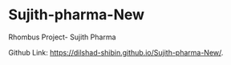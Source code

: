 # Sujith-pharma-New
Rhombus Project- Sujith Pharma 


Github Link: https://dilshad-shibin.github.io/Sujith-pharma-New/.

